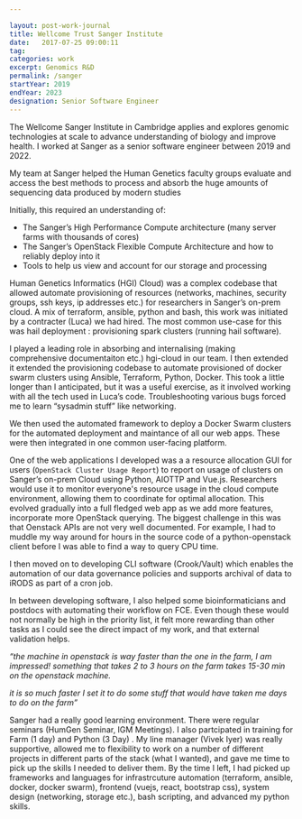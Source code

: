 ```yaml
---

layout: post-work-journal
title: Wellcome Trust Sanger Institute
date:   2017-07-25 09:00:11
tag: 
categories: work
excerpt: Genomics R&D
permalink: /sanger
startYear: 2019
endYear: 2023
designation: Senior Software Engineer
---
```


The Wellcome Sanger Institute in Cambridge applies and explores genomic technologies at scale to advance understanding of biology and improve health. I worked at Sanger as a senior software engineer between 2019 and 2022.

My team at Sanger helped the  Human Genetics faculty groups evaluate and access the best methods to process and absorb the huge amounts of sequencing data produced by modern studies  

Initially, this required an understanding of:

* The Sanger’s High Performance Compute architecture (many server farms with thousands of cores)
* The Sanger’s OpenStack Flexible Compute Architecture and how to reliably deploy into it
* Tools to help us view and account for our storage and processing

Human Genetics Informatics (HGI) Cloud) was a complex codebase that allowed automate provisioning of resources (networks, machines, security groups, ssh keys, ip addresses etc.) for researchers in Sanger’s on-prem cloud. A mix of terraform, ansible, python and bash, this work was initiated by a contracter (Luca) we had hired. The most common use-case for this was hail deployment  : provisioning spark clusters (running hail software).  

I played a leading role in absorbing and internalising (making comprehensive documentaiton etc.) hgi-cloud in our team.
I then extended it extended the provisioning codebase to automate provisioned of docker swarm clusters using Ansible, Terraform, Python, Docker.  This took a little longer than I anticipated, but it was a useful exercise, as it involved working with all the tech used in Luca’s code. Troubleshooting various bugs forced me to learn “sysadmin stuff” like networking.

We then used the automated framework to deploy a Docker Swarm clusters for the automated deployment and maintance of all our web apps. These were then integrated in one common user-facing platform.

One of the web applications I developed was a a resource allocation GUI for users (`OpenStack Cluster Usage Report`) to report on usage of clusters on Sanger’s on-prem Cloud using Python, AIOTTP and Vue.js. Researchers would use it to monitor everyone's resource usage in the cloud compute environment, allowing them to coordinate for optimal allocation.  This evolved gradually into a full fledged web app as we add more features, incorporate more OpenStack querying. The biggest challenge in this was that Oenstack APIs are not very well documented. For example, I had to muddle my way around for hours in the source code  of a python-openstack client before I was able to find a way to query CPU time.

I then moved on to developing CLI software (Crook/Vault) which enables the automation of our data governance policies and supports archival of data to iRODS as part of a cron job. 

In between developing software, I also helped some bioinformaticians and postdocs with automating their workflow on FCE.  Even though these would not normally be high in the priority list, it felt more rewarding than other tasks as I could see the direct impact of my work, and that external validation helps. 

*“the machine in openstack is way faster than the one in the farm, I am impressed! something that takes 2 to 3 hours on the farm takes 15-30 min on the openstack machine.*

*it is so much faster I set it to do some stuff that would have taken me days to do on the farm”*


Sanger had a really good learning environment. There were regular seminars (HumGen Seminar, IGM Meetings). I also partcipated in training for Farm (1 day) and Python (3 Day) . My line manager (Vivek Iyer) was really supportive, allowed me to flexibility to work on a number of different projects in different parts of the stack (what I wanted), and  gave me time to pick up the skills I needed to deliver them. By the time I left, I had picked up frameworks and languages for infrastrcuture automation (terraform, ansible, docker, docker swarm), frontend (vuejs, react, bootstrap css), system design (networking, storage etc.), bash scripting, and advanced my python skills.

